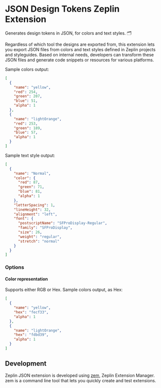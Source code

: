 # JSON Design Tokens Zeplin Extension

Generates design tokens in JSON, for colors and text styles. 🗂

Regardless of which tool the designs are exported from, this extension lets you export JSON files from colors and text styles defined in Zeplin projects and styleguides. Based on internal needs, developers can transform these JSON files and generate code snippets or resources for various platforms.

Sample colors output:
```json
[
  {
    "name": "yellow",
    "red": 254,
    "green": 207,
    "blue": 51,
    "alpha": 1
  },
  {
    "name": "lightOrange",
    "red": 253,
    "green": 189,
    "blue": 57,
    "alpha": 1
  }
]
```

Sample text style output:
```json
[
  {
    "name": "Normal",
    "color": {
      "red": 87,
      "green": 71,
      "blue": 81,
      "alpha": 1
    },
    "letterSpacing": 1,
    "lineHeight": 32,
    "alignment": "left",
    "font": {
      "postscriptName": "SFProDisplay-Regular",
      "family": "SFProDisplay",
      "size": 26,
      "weight": "regular",
      "stretch": "normal"
    }
  }
]
```

### Options

#### Color representation

Supports either RGB or Hex. Sample colors output, as Hex:
```json
[
  {
    "name": "yellow",
    "hex": "fecf33",
    "alpha": 1
  },
  {
    "name": "lightOrange",
    "hex": "fdbd39",
    "alpha": 1
  }
]
```

## Development

Zeplin JSON extension is developed using [zem](https://github.com/zeplin/zem), Zeplin Extension Manager. zem is a command line tool that lets you quickly create and test extensions.
